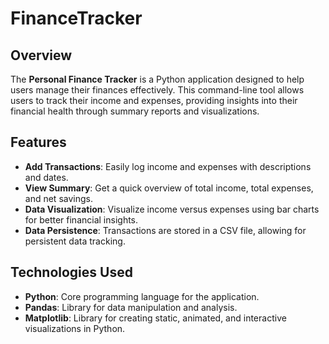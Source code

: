 # FinanceTracker

## Overview

The **Personal Finance Tracker** is a Python application designed to help users manage their finances effectively. This command-line tool allows users to track their income and expenses, providing insights into their financial health through summary reports and visualizations.

## Features

- **Add Transactions**: Easily log income and expenses with descriptions and dates.
- **View Summary**: Get a quick overview of total income, total expenses, and net savings.
- **Data Visualization**: Visualize income versus expenses using bar charts for better financial insights.
- **Data Persistence**: Transactions are stored in a CSV file, allowing for persistent data tracking.

## Technologies Used

- **Python**: Core programming language for the application.
- **Pandas**: Library for data manipulation and analysis.
- **Matplotlib**: Library for creating static, animated, and interactive visualizations in Python.
